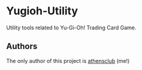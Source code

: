 # Yugioh-Utility
Utility tools related to Yu-Gi-Oh! Trading Card Game.

## Authors
The only author of this project is [athensclub](https://github.com/athensclub "athensclub") (me!)
